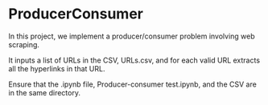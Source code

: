 # ProducerConsumer

In this project, we implement a producer/consumer problem involving web scraping.

It inputs a list of URLs in the CSV, URLs.csv, and for each valid URL extracts all the hyperlinks in that URL.

Ensure that the .ipynb file, Producer-consumer test.ipynb, and the CSV are in the same directory.
